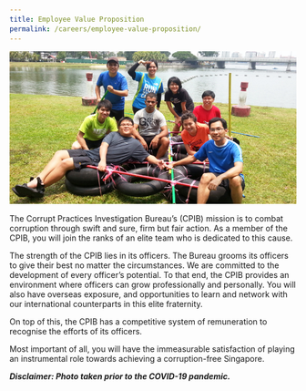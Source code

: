 ```yaml
---
title: Employee Value Proposition
permalink: /careers/employee-value-proposition/
---
```


<img src="/images/careers_employee-value-propositions.jpg" alt="employee value proposition">

The Corrupt Practices Investigation Bureau’s (CPIB) mission is to combat corruption through swift and sure, firm but fair action. As a member of the CPIB, you will join the ranks of an elite team who is dedicated to this cause.

The strength of the CPIB lies in its officers. The Bureau grooms its officers to give their best no matter the circumstances. We are committed to the development of every officer’s potential. To that end, the CPIB provides an environment where officers can grow professionally and personally. You will also have overseas exposure, and opportunities to learn and network with our international counterparts in this elite fraternity.

On top of this, the CPIB has a competitive system of remuneration to recognise the efforts of its officers.

Most important of all, you will have the immeasurable satisfaction of playing an instrumental role towards achieving a corruption-free Singapore.

***Disclaimer: Photo taken prior to the COVID-19 pandemic.***


